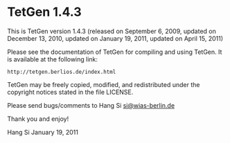 # TetGen 1.4.3

This is TetGen version 1.4.3 (released on September 6, 2009, updated on December 13, 2010, updated on January 19, 2011, updated on April 15, 2011)

Please see the documentation of TetGen for compiling and using TetGen.
It is available at the following link:

    http://tetgen.berlios.de/index.html

TetGen may be freely copied, modified, and redistributed under the
copyright notices stated in the file LICENSE.

Please send bugs/comments to Hang Si <si@wias-berlin.de>

Thank you and enjoy!

Hang Si
January 19, 2011
